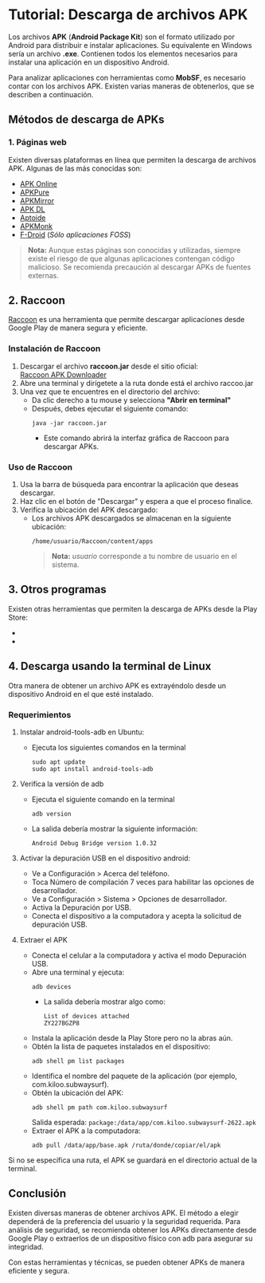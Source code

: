 # Tutorial: Descarga de archivos APK

Los archivos **APK** (**Android Package Kit**) son el formato utilizado por Android para distribuir e instalar aplicaciones. Su equivalente en Windows sería un archivo **.exe**. Contienen todos los elementos necesarios para instalar una aplicación en un dispositivo Android.

Para analizar aplicaciones con herramientas como **MobSF**, es necesario contar con los archivos APK. Existen varias maneras de obtenerlos, que se describen a continuación.


##  Métodos de descarga de APKs

### 1. Páginas web
Existen diversas plataformas en línea que permiten la descarga de archivos APK. Algunas de las más conocidas son:

- [APK Online](https://www.apkonline.net/apkdownloader.php)
- [APKPure](https://apkpure.com/)
- [APKMirror](https://www.apkmirror.com/)
- [APK DL](https://apk-dl.com/)
- [Aptoide](https://en.aptoide.com/)
- [APKMonk](https://www.apkmonk.com/)
- [F-Droid](https://f-droid.org/) (*Sólo aplicaciones FOSS*)

> **Nota:** Aunque estas páginas son conocidas y utilizadas, siempre existe el riesgo de que algunas aplicaciones contengan código malicioso. Se recomienda precaución al descargar APKs de fuentes externas.


## 2. Raccoon
[Raccoon](https://raccoon.onyxbits.de/apk-downloader/) es una herramienta que permite descargar aplicaciones desde Google Play de manera segura y eficiente.

### Instalación de Raccoon
1. Descargar el archivo **raccoon.jar** desde el sitio oficial:  
   [Raccoon APK Downloader](https://raccoon.onyxbits.de/apk-downloader/)
2. Abre una terminal y dirígetete a la ruta donde está el archivo raccoo.jar
3. Una vez que te encuentres en el directorio del archivo:
   - Da clic derecho a tu mouse y selecciona **"Abrir en terminal"**
   - Después, debes ejecutar el siguiente comando:
      ```
      java -jar raccoon.jar 
      ```
      - Este comando abrirá la interfaz gráfica de Raccoon para descargar APKs.

### Uso de Raccoon
1. Usa la barra de búsqueda para encontrar la aplicación que deseas descargar.
2. Haz clic en el botón de "Descargar" y espera a que el proceso finalice.
3. Verifica la ubicación del APK descargado:
   - Los archivos APK descargados se almacenan en la siguiente ubicación:
      ```
      /home/usuario/Raccoon/content/apps
      ```
      > **Nota:** *usuario* corresponde a tu nombre de usuario en el sistema.

## 3. Otros programas

Existen otras herramientas que permiten la descarga de APKs desde la Play Store:

-
-

## 4. Descarga usando la terminal de Linux
Otra manera de obtener un archivo APK es extrayéndolo desde un dispositivo Android en el que esté instalado.

### Requerimientos
1. Instalar android-tools-adb en Ubuntu:
   - Ejecuta los siguientes comandos en la terminal
      ```
      sudo apt update
      sudo apt install android-tools-adb
      ```
2. Verifica la versión de adb
   - Ejecuta el siguiente comando en la terminal
      ```
      adb version
      ```
   - La salida debería mostrar la siguiente información:
      ```
      Android Debug Bridge version 1.0.32
      ```
3. Activar la depuración USB en el dispositivo android:
   - Ve a Configuración > Acerca del teléfono.
   - Toca Número de compilación 7 veces para habilitar las opciones de desarrollador.
   - Ve a Configuración > Sistema > Opciones de desarrollador.
   - Activa la Depuración por USB.
   - Conecta el dispositivo a la computadora y acepta la solicitud de depuración USB.

4. Extraer el APK
   - Conecta el celular a la computadora y activa el modo Depuración USB.
   - Abre una terminal y ejecuta:
      ```
      adb devices
      ```
      - La salida debería mostrar algo como:
         ```
         List of devices attached
         ZY227BGZP8
         ```
   - Instala la aplicación desde la Play Store pero no la abras aún.
   - Obtén la lista de paquetes instalados en el dispositivo:
      ```
      adb shell pm list packages
      ```
   - Identifica el nombre del paquete de la aplicación (por ejemplo, com.kiloo.subwaysurf).
   - Obtén la ubicación del APK:
      ```
      adb shell pm path com.kiloo.subwaysurf
      ```
      Salida esperada:
         ```
         package:/data/app/com.kiloo.subwaysurf-2622.apk
         ```
   - Extraer el APK a la computadora:
      ```
      adb pull /data/app/base.apk /ruta/donde/copiar/el/apk
      ```
Si no se especifica una ruta, el APK se guardará en el directorio actual de la terminal.

## Conclusión
   Existen diversas maneras de obtener archivos APK. El método a elegir dependerá de la preferencia del usuario y la seguridad requerida. Para análisis de seguridad, se recomienda obtener los APKs directamente desde Google Play o extraerlos de un dispositivo físico con adb para asegurar su integridad.

   Con estas herramientas y técnicas, se pueden obtener APKs de manera eficiente y segura.